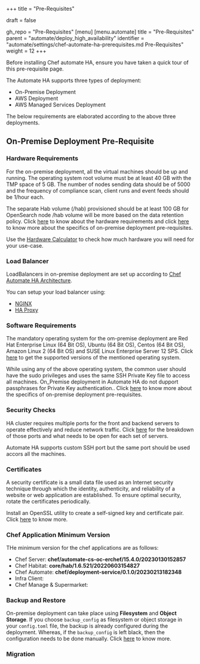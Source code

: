 +++
title = "Pre-Requisites"

draft = false

gh_repo = "Pre-Requisites"
[menu]
  [menu.automate]
    title = "Pre-Requisites"
    parent = "automate/deploy_high_availability"
    identifier = "automate/settings/chef-automate-ha-prerequisites.md Pre-Requisites"
    weight = 12
+++

Before installing Chef automate HA, ensure you have taken a quick tour of this pre-requisite page.

The Automate HA supports three types of deployment:

* On-Premise Deployment
* AWS Deployment
* AWS Managed Services Deployment

The below requirements are elaborated according to the above three deployments.

## On-Premise Deployment Pre-Requisite

### Hardware Requirements

For the on-premise deployment, all the virtual machines should be up and running. The operating system root volume must be at least 40 GB with the TMP space of 5 GB. The number of nodes sending data should be of 5000 and the frequency of compliance scan, client runs and event feeds should be 1/hour each.

The separate Hab volume (/hab) provisioned should be at least 100 GB for OpenSearch node /hab volume will be more based on the data retention policy. Click [here](/automate/ha_platform_support/#hardware-requirements) to know about the hardware requirements and click [here](automate/ha_onprim_deployment_procedure/#prerequisites) to know more about the specifics of on-premise deployment pre-requisites.

Use the [Hardware Calculator](/calculator/automate_ha_hardware_calculator.xlsx) to check how much hardware you will need for your use-case.

### Load Balancer

LoadBalancers in on-premise deployment are set up according to [Chef Automate HA Architecture](/automate/ha/).

You can setup your load balancer using:

* [NGINX](/automate/loadbalancer_configuration/#load-balancer-setup-using-nginx)
* [HA Proxy](/automate/loadbalancer_configuration/#load-balancer-setup-using-ha-proxy)

### Software Requirements

The mandatory operating system for the om-premise deployment are Red Hat Enterprise Linux (64 Bit OS), Ubuntu (64 Bit OS), Centos (64 Bit OS), Amazon Linux 2 (64 Bit OS) and SUSE Linux Enterprise Server 12 SPS. Click [here](/automate/ha_platform_support/#software-requirements) to get the supported versions of the mentioned operating system.

While using any of the above operating system, the common user should have the sudo privileges and uses the same SSH Private Key file to access all machines. On_Premise deployment in Automate HA do not dupport passphrases for Private Key authentication.. Click [here](automate/ha_onprim_deployment_procedure/#prerequisites) to know more about the specifics of on-premise deployment pre-requisites.

### Security Checks

HA cluster requires multiple ports for the front and backend servers to operate effectively and reduce network traffic. Click [here](/automate/ha_security_firewall/#ports-required-for-all-machines) for the breakdown of those ports and what needs to be open for each set of servers.

Automate HA supports custom SSH port but the same port should be used accors all the machines.

### Certificates

A security certificate is a small data file used as an Internet security technique through which the identity, authenticity, and reliability of a website or web application are established. To ensure optimal security, rotate the certificates periodically.

Install an OpenSSL utility to create a self-signed key and certificate pair. Click [here](/automate/ha_cert_selfsign/) to know more.

### Chef Application Minimum Version

THe minimum version for the chef applications are as follows:

* Chef Server: **chef/automate-cs-oc-erchef/15.4.0/20230130152857**
* Chef Habitat: **core/hab/1.6.521/20220603154827**
* Chef Automate: **chef/deployment-service/0.1.0/20230213182348**
* Infra Client:
* Chef Manage & Supermarket:

### Backup and Restore

On-premise deployment can take place using **Filesystem** and **Object Storage**. If you choose `backup_config` as filesystem or object storage in your `config.toml` file, the backup is already configured during the deployment. Whereas, if the `backup_config` is left black, then the configuration needs to be done manually. Click [here](/automate/ha_backup_restore_file_system/) to know more.

### Migration